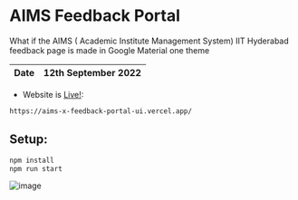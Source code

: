 # AIMS Feedback Portal
What if the AIMS ( Academic Institute Management System) IIT Hyderabad feedback page is made in Google Material one theme

| Date | 12th September 2022|
| - | - |
- Website is [Live!](https://aims-x-feedback-portal-ui.vercel.app/):

```bash
https://aims-x-feedback-portal-ui.vercel.app/
```
## Setup:
```bash
npm install
npm run start
```
![image](https://github.com/frostedCupcake/AIMS-x-Feedback-Portal-UI/assets/99611801/f0ecf032-0ca8-4dcd-9985-ffdab0b4b947)

